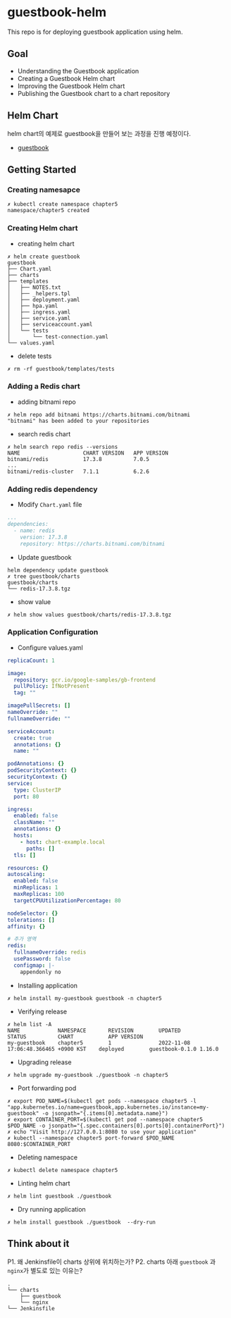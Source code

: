 # guestbook-helm
This repo is for deploying guestbook application using helm.


## Goal
- Understanding the Guestbook application
- Creating a Guestbook Helm chart
- Improving the Guestbook Helm chart
- Publishing the Guestbook chart to a chart repository



## Helm Chart
helm chart의 예제로 guestbook을 만들어 보는 과정을 진행 예정이다.
- [guestbook](https://github.com/PacktPublishing/-Learn-Helm/tree/master/helm-charts/charts/guestbook)


## Getting Started


### Creating namesapce
```
✗ kubectl create namespace chapter5
namespace/chapter5 created
```

### Creating Helm chart
- creating helm chart
```
✗ helm create guestbook
guestbook
├── Chart.yaml
├── charts
├── templates
│   ├── NOTES.txt
│   ├── _helpers.tpl
│   ├── deployment.yaml
│   ├── hpa.yaml
│   ├── ingress.yaml
│   ├── service.yaml
│   ├── serviceaccount.yaml
│   └── tests
│       └── test-connection.yaml
└── values.yaml
```

- delete tests
```
✗ rm -rf guestbook/templates/tests
```

### Adding a Redis chart
- adding bitnami repo
```
✗ helm repo add bitnami https://charts.bitnami.com/bitnami
"bitnami" has been added to your repositories
```

- search redis chart
```
✗ helm search repo redis --versions
NAME                    CHART VERSION   APP VERSION
bitnami/redis           17.3.8          7.0.5
...
bitnami/redis-cluster   7.1.1           6.2.6
```

### Adding redis dependency

- Modify `Chart.yaml` file
```Chart.yaml
...
dependencies:
  - name: redis
    version: 17.3.8
    repository: https://charts.bitnami.com/bitnami
```

- Update guestbook
```
helm dependency update guestbook
✗ tree guestbook/charts
guestbook/charts
└── redis-17.3.8.tgz
```

- show value
```
✗ helm show values guestbook/charts/redis-17.3.8.tgz
```

### Application Configuration

- Configure values.yaml
```yaml
replicaCount: 1

image:
  repository: gcr.io/google-samples/gb-frontend
  pullPolicy: IfNotPresent
  tag: ""

imagePullSecrets: []
nameOverride: ""
fullnameOverride: ""

serviceAccount:
  create: true
  annotations: {}
  name: ""

podAnnotations: {}
podSecurityContext: {}
securityContext: {}
service:
  type: ClusterIP
  port: 80

ingress:
  enabled: false
  className: ""
  annotations: {}
  hosts:
    - host: chart-example.local
      paths: []
  tls: []

resources: {}
autoscaling:
  enabled: false
  minReplicas: 1
  maxReplicas: 100
  targetCPUUtilizationPercentage: 80

nodeSelector: {}
tolerations: []
affinity: {}

# 추가 영역
redis:
  fullnameOverride: redis
  usePassword: false
  configmap: |-
    appendonly no
```

- Installing application
```
✗ helm install my-guestbook guestbook -n chapter5
```

- Verifying release
```
✗ helm list -A
NAME            NAMESPACE       REVISION        UPDATED                                 STATUS          CHART           APP VERSION
my-guestbook    chapter5        1               2022-11-08 17:06:48.366465 +0900 KST    deployed        guestbook-0.1.0 1.16.0
```

- Upgrading release
```
✗ helm upgrade my-guestbook ./guestbook -n chapter5
```

- Port forwarding pod
```
✗ export POD_NAME=$(kubectl get pods --namespace chapter5 -l "app.kubernetes.io/name=guestbook,app.kubernetes.io/instance=my-guestbook" -o jsonpath="{.items[0].metadata.name}")
✗ export CONTAINER_PORT=$(kubectl get pod --namespace chapter5 $POD_NAME -o jsonpath="{.spec.containers[0].ports[0].containerPort}")
✗ echo "Visit http://127.0.0.1:8080 to use your application"
✗ kubectl --namespace chapter5 port-forward $POD_NAME 8080:$CONTAINER_PORT
```

- Deleting namespace
```
✗ kubectl delete namespace chapter5
```

- Linting helm chart
```
✗ helm lint guestbook ./guestbook
```

- Dry running application
```
✗ helm install guestbook ./guestbook  --dry-run
```

## Think about it

P1. 왜 Jenkinsfile이 charts 상위에 위치하는가?
P2. charts 아래 `guestbook` 과 `nginx`가 별도로 있는 이유는?
```
.
└── charts
    ├── guestbook
    └── nginx
└── Jenkinsfile
```
